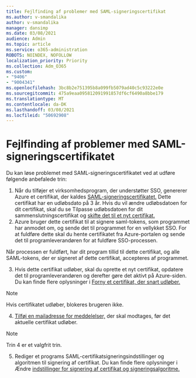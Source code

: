 ```yaml
---
title: Fejlfinding af problemer med SAML-signeringscertifikat
ms.author: v-smandalika
author: v-smandalika
manager: dansimp
ms.date: 03/08/2021
audience: Admin
ms.topic: article
ms.service: o365-administration
ROBOTS: NOINDEX, NOFOLLOW
localization_priority: Priority
ms.collection: Adm_O365
ms.custom:
- "9406"
- "9004341"
ms.openlocfilehash: 3bc8b2e751395b8a099fb5079ad40c5c93222e0e
ms.sourcegitcommit: 475a9eaa095812091991857df6cf6490a8bbe179
ms.translationtype: MT
ms.contentlocale: da-DK
ms.lasthandoff: 03/08/2021
ms.locfileid: "50692908"
---
```

# <a name="troubleshoot-saml-signing-certificate-issues"></a>Fejlfinding af problemer med SAML-signeringscertifikatet

Du kan løse problemet med SAML-signeringscertifikatet ved at udføre følgende anbefalede trin:

1. Når du tilføjer et virksomhedsprogram, der understøtter SSO, genererer Azure et certifikat, der kaldes [SAML-signeringscertifikatet.](https://docs.microsoft.com/azure/active-directory/manage-apps/manage-certificates-for-federated-single-sign-on#auto-generated-certificate-for-gallery-and-non-gallery-applications) Dette certifikat har en udløbsdato på 3 år. Hvis du vil ændre udløbsdatoen for dit certifikat, skal du se Tilpasse udløbsdatoen for dit sammenslutningscertifikat og [skifte det til et nyt certifikat.](https://docs.microsoft.com/azure/active-directory/manage-apps/manage-certificates-for-federated-single-sign-on#customize-the-expiration-date-for-your-federation-certificate-and-roll-it-over-to-a-new-certificate)
2. Azure bruger dette certifikat til at signere saml-tokens, som programmet har anmodet om, og sende det til programmet for en vellykket SSO. For at fuldføre dette skal du hente certifikatet fra Azure-portalen og sende det til programleverandøren for at fuldføre SSO-processen.

Når processen er fuldført, har dit program tillid til dette certifikat, og alle SAML-tokens, der er signeret af dette certifikat, accepteres af programmet.

3. Hvis dette certifikat udløber, skal du oprette et nyt certifikat, opdatere det til programleverandøren og derefter gøre det aktivt på Azure-siden. Du kan finde flere oplysninger i [Forny et certifikat, der snart udløber.](https://docs.microsoft.com/azure/active-directory/manage-apps/manage-certificates-for-federated-single-sign-on#renew-a-certificate-that-will-soon-expire)

> [!NOTE]
> Hvis certifikatet udløber, blokeres brugeren ikke.

4. [Tilføj en mailadresse for meddelelser,](https://docs.microsoft.com/azure/active-directory/manage-apps/manage-certificates-for-federated-single-sign-on#add-email-notification-addresses-for-certificate-expiration) der skal modtages, før det aktuelle certifikat udløber.

> [!NOTE]
> Trin 4 er et valgfrit trin.

5. Rediger et programs SAML-certifikatsigneringsindstillinger og algoritmen til signering af certifikat. Du kan finde flere oplysninger i Ændre [indstillinger for signering af certifikat og signeringsalgoritme.](https://docs.microsoft.com/azure/active-directory/manage-apps/certificate-signing-options)


